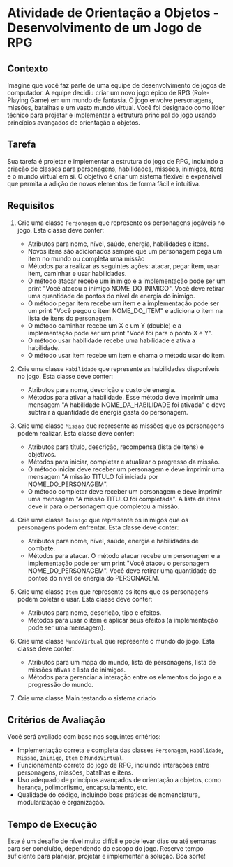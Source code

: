 # Atividade de Orientação a Objetos - Desenvolvimento de um Jogo de RPG

## Contexto

Imagine que você faz parte de uma equipe de desenvolvimento de jogos de computador. A equipe decidiu criar um novo jogo épico de RPG (Role-Playing Game) em um mundo de fantasia. O jogo envolve personagens, missões, batalhas e um vasto mundo virtual. Você foi designado como líder técnico para projetar e implementar a estrutura principal do jogo usando princípios avançados de orientação a objetos.

## Tarefa

Sua tarefa é projetar e implementar a estrutura do jogo de RPG, incluindo a criação de classes para personagens, habilidades, missões, inimigos, itens e o mundo virtual em si. O objetivo é criar um sistema flexível e expansível que permita a adição de novos elementos de forma fácil e intuitiva.

## Requisitos

1. Crie uma classe `Personagem` que represente os personagens jogáveis no jogo. Esta classe deve conter:
   - Atributos para nome, nível, saúde, energia, habilidades e itens.
   - Novos itens são adicionados sempre que um personagem pega um item no mundo ou completa uma missão
   - Métodos para realizar as seguintes ações: atacar, pegar item, usar item, caminhar e usar habilidades.
   - O método atacar recebe um inimigo e a implementação pode ser um print "Você atacou o inimigo NOME_DO_INIMIGO". Você deve retirar uma quantidade de pontos do nível de energia do inimigo.
   - O método pegar item recebe um item e a implementação pode ser um print "Você pegou o item NOME_DO_ITEM" e adiciona o item na lista de itens do personagem.
   - O método caminhar recebe um X e um Y (double) e a implementação pode ser um print "Você foi para o ponto X e Y".
   - O método usar habilidade recebe uma habilidade e ativa a habilidade.
   - O método usar item recebe um item e chama o método usar do item.

2. Crie uma classe `Habilidade` que represente as habilidades disponíveis no jogo. Esta classe deve conter:
   - Atributos para nome, descrição e custo de energia.
   - Métodos para ativar a habilidade. Esse método deve imprimir uma mensagem "A habilidade NOME_DA_HABILIDADE foi ativada" e deve subtrair a quantidade de energia gasta do personagem.

3. Crie uma classe `Missao` que represente as missões que os personagens podem realizar. Esta classe deve conter:
   - Atributos para título, descrição, recompensa (lista de itens) e objetivos.
   - Métodos para iniciar, completar e atualizar o progresso da missão.
   - O método iniciar deve receber um personagem e deve imprimir uma mensagem "A missão TITULO foi iniciada por NOME_DO_PERSONAGEM".
   - O método completar deve receber um personagem e deve imprimir uma mensagem "A missão TITULO foi completada". A lista de itens deve ir para o personagem que completou a missão.

4. Crie uma classe `Inimigo` que represente os inimigos que os personagens podem enfrentar. Esta classe deve conter:
   - Atributos para nome, nível, saúde, energia e habilidades de combate.
   - Métodos para atacar. O método atacar recebe um personagem e a implementação pode ser um print "Você atacou o personagem NOME_DO_PERSONAGEM". Você deve retirar uma quantidade de pontos do nível de energia do PERSONAGEM.

5. Crie uma classe `Item` que represente os itens que os personagens podem coletar e usar. Esta classe deve conter:
   - Atributos para nome, descrição, tipo e efeitos.
   - Métodos para usar o item e aplicar seus efeitos (a implementação pode ser uma mensagem).

6. Crie uma classe `MundoVirtual` que represente o mundo do jogo. Esta classe deve conter:
   - Atributos para um mapa do mundo, lista de personagens, lista de missões ativas e lista de inimigos.
   - Métodos para gerenciar a interação entre os elementos do jogo e a progressão do mundo.
  
7. Crie uma classe Main testando o sistema criado

## Critérios de Avaliação

Você será avaliado com base nos seguintes critérios:

- Implementação correta e completa das classes `Personagem`, `Habilidade`, `Missao`, `Inimigo`, `Item` e `MundoVirtual`.
- Funcionamento correto do jogo de RPG, incluindo interações entre personagens, missões, batalhas e itens.
- Uso adequado de princípios avançados de orientação a objetos, como herança, polimorfismo, encapsulamento, etc.
- Qualidade do código, incluindo boas práticas de nomenclatura, modularização e organização.

## Tempo de Execução

Este é um desafio de nível muito difícil e pode levar dias ou até semanas para ser concluído, dependendo do escopo do jogo. Reserve tempo suficiente para planejar, projetar e implementar a solução. Boa sorte!
